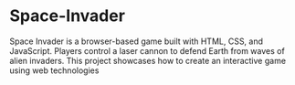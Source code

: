 # Space-Invader
Space Invader is a browser-based game built with HTML, CSS, and JavaScript. Players control a laser cannon to defend Earth from waves of alien invaders. This project showcases how to create an interactive game using web technologies
